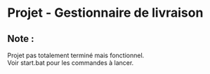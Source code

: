 # Projet - Gestionnaire de livraison

## Note :  
Projet pas totalement terminé mais fonctionnel.  
Voir start.bat pour les commandes à lancer.